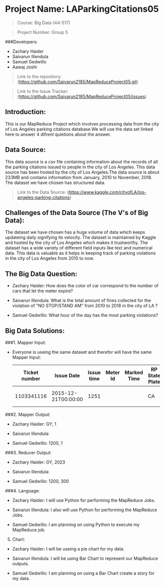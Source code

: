 # Project Name: LAParkingCitations05

> Course: Big Data (44-517)

> Project Number: Group 5 

###Developers:
- Zachary Haider
- Saivarun Illendula
- Samuel Gedwillo
- Aawaj Joshi

> Link to the repository: (https://github.com/Saivarun2185/MapReduceProject05.git)

> Link to the Issue Tracker: (https://github.com/Saivarun2185/MapReduceProject05/issues)

## Introduction:

This is our MapReduce Project which involves processing data from the city of Los Angeles parking citations database.We will use the data set linked here to answer 4 difrent quietions about the answer.


## Data Source:
This data source is a csv file containing information about the records of all the parking citations issued to people in the city of Los Angeles. This data source has been hosted by the city of Los Angeles.The data source is about 233MB and contains information from January, 2010 to November, 2018. The dataset we have chosen has structured data. 

>Link to the Data Source: (https://www.kaggle.com/cityofLA/los-angeles-parking-citations)

## Challenges of the Data Source (The V's of Big Data):

The dataset we have chosen has a huge volume of data which keeps updateing daily signifying its velocity. The dataset is maintained by Kaggle and hosted by the city of Los Angeles which makes it trustworthy. The dataset has a wide variety of different field inputs like text and numerical data. This data is valuable as it helps in keeping track of parking violations in the city of Los Angeles from 2010 to now.
 

## The Big Data Question:

- Zachary Haider: 
How does the color of car correspond to the number of cars that let the meter expire?

- Saivarun Illendula:
What is the total amount of fines collected for the violation of "NO STOP/STAND AM" from 2010 to 2018 in the city of LA ?

- Samuel Gedwillo:
What hour of the day has the most parking violations?


## Big Data Solutions:

###1. Mapper Input:

- Everyone is useing the same dataset and therefor will have the same Mapper Input: 

    | Ticket number | Issue Date          | Issue time | Meter Id | Marked Time | RP State Plate | Plate Expiry Date | VIN | Make | Body Style | Color | Location        | Route | Agency | Violation code | Violation Description | Fine amount | Latitude |
    |---------------|---------------------|------------|----------|-------------|----------------|-------------------|-----|------|------------|-------|-----------------|-------|--------|----------------|-----------------------|-------------|----------|
    | 1103341116    | 2015-12-21T00:00:00 | 1251       |          |             | CA             | 200304            |     | HOND | PA         | GY    | 13147 WELBY WAY | 1521  | 1      | 4000A1         | NO EVIDENCE OF REG    | 50          | 99999    |


###2. Mapper Output:

- Zachary Haider:
    GY, 1 

- Saivarun Illendula:

- Samuel Gedwillo:
    1200, 1

###3. Reducer Output:

- Zachary Haider:
    GY, 2023

- Saivarun Illendula: 

- Samuel Gedwillo:
    1200, 300
    
###4. Language:

- Zachary Haider: 
I will use Python for performing the MapReduce Jobs.

- Saivarun Illendula: 
I also will use Python for performing the MapReduce Jobs.

- Samuel Gedwillo:
I am planning on using Python to execute my MapReduce job.

5. Chart: 

- Zachary Haider:
 I will be useing a pie chart for my data.

- Saivarun Illendula: 
I will be using Bar Chart to represent our MapReduce outputs.

- Samuel Gedwillo:
I am planning on using a Bar Chart create a story for my data.





